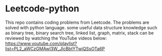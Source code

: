 # Leetcode-python
This repo contains coding problems from Leetcode. The problems are solved with python language. 
some useful data structure knowledge such as binary tree, binary search tree, linked list, graph, matrix, stack can be reviewed by watching the YouTube videos below:
https://www.youtube.com/playlist?list=PL2_aWCzGMAwI3W_JlcBbtYTwiQSsOTa6P
